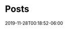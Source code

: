 ---
title: "Posts"
date: 2019-11-28T00:18:52-06:00
draft: true
css: ["main.css"]
js: ["main.js"]
---
